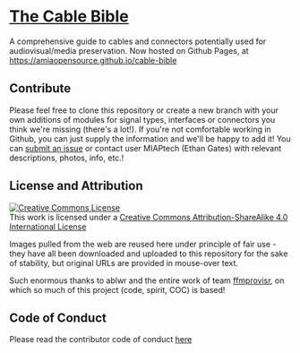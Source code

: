 # [The Cable Bible](https://amiaopensource.github.io/cable-bible)
A comprehensive guide to cables and connectors potentially used for audiovisual/media preservation. Now hosted on Github Pages, at https://amiaopensource.github.io/cable-bible

## Contribute ##
Please feel free to clone this repository or create a new branch with your own additions of modules for signal types, interfaces or connectors you think we're missing (there's a lot!). If you're not comfortable working in Github, you can just supply the information and we'll be happy to add it! You can [submit an issue](https://github.com/amiaopensource/cable-bible/issues) or contact user MIAPtech (Ethan Gates) with relevant descriptions, photos, info, etc.!

## License and Attribution ##
<a rel="license" href="http://creativecommons.org/licenses/by-sa/4.0/"><img alt="Creative Commons License" style="border-width:0" src="https://i.creativecommons.org/l/by-sa/4.0/88x31.png" /></a><br />This work is licensed under a <a rel="license" href="http://creativecommons.org/licenses/by-sa/4.0/">Creative Commons Attribution-ShareAlike 4.0 International License</a>

Images pulled from the web are reused here under principle of fair use - they have all been downloaded and uploaded to this repository for the sake of stability, but original URLs are provided in mouse-over text.

Such enormous thanks to ablwr and the entire work of team [ffmprovisr](https://github.com/amiaopensource/ffmprovisr), on which so much of this project (code, spirit, COC) is based!

## Code of Conduct ##

Please read the contributor code of conduct [here](code_of_conduct.md)
